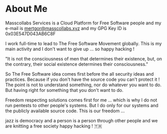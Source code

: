# About Me

Masscollabs Services is a Cloud Platform for Free Software people and my e-mail is mertgor@masscollabs.xyz and my GPG Key ID is 0x03E547D043AB6C8F

I work full-time to lead to The Free Software Movement globally. This is my main activity and I don't want to give up ... so happy hacking ! 

"It is not the consciousness of men that determines their existence, but, on the contrary, their social existence determines their consciousness." 

So The Free Software idea comes first before the all security ideas and practices. Because if you don't have the source code you can't protect it ! The point is not to understand something, nor do whatever you want to do. But having right for something that you don't want to do.

Freedom respecting solutions comes first for me ... which is why I do not run pentests to other people's systems. But I do only for our systems and the publicly available source code. This is our freedom ... 

jazz is democracy and a person is a person through other people and we are knitting a free society happy hacking ! 🇹🇷
 
